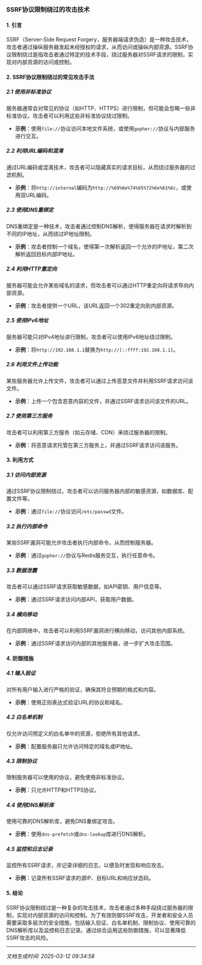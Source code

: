 ### SSRF协议限制绕过的攻击技术

#### 1. 引言
SSRF（Server-Side Request Forgery，服务器端请求伪造）是一种攻击技术，攻击者通过操纵服务器发起未经授权的请求，从而访问或操纵内部资源。SSRF协议限制绕过是指攻击者通过特定的技术手段，绕过服务器对SSRF请求的限制，实现对内部资源的访问或控制。

#### 2. SSRF协议限制绕过的常见攻击手法

##### 2.1 使用非标准协议
服务器通常会对常见的协议（如HTTP、HTTPS）进行限制，但可能会忽略一些非标准协议。攻击者可以利用这些非标准协议绕过限制。

- **示例**：使用`file://`协议访问本地文件系统，或使用`gopher://`协议与内部服务进行交互。

##### 2.2 利用URL编码和混淆
通过URL编码或混淆技术，攻击者可以隐藏真实的请求目标，从而绕过服务器的过滤机制。

- **示例**：将`http://internal`编码为`http://%69%6e%74%65%72%6e%61%6c`，或使用双URL编码。

##### 2.3 使用DNS重绑定
DNS重绑定是一种技术，攻击者通过控制DNS解析，使得服务器在请求时解析到不同的IP地址，从而绕过IP地址限制。

- **示例**：攻击者控制一个域名，使得第一次解析返回一个允许的IP地址，第二次解析返回目标内部IP地址。

##### 2.4 利用HTTP重定向
服务器可能会允许某些域名的请求，但攻击者可以通过HTTP重定向将请求导向内部资源。

- **示例**：攻击者提供一个URL，该URL返回一个302重定向到内部资源。

##### 2.5 使用IPv6地址
服务器可能只对IPv4地址进行限制，攻击者可以使用IPv6地址绕过限制。

- **示例**：将`http://192.168.1.1`替换为`http://[::ffff:192.168.1.1]`。

##### 2.6 利用文件上传功能
某些服务器允许上传文件，攻击者可以通过上传恶意文件并利用SSRF请求访问该文件。

- **示例**：上传一个包含恶意内容的文件，并通过SSRF请求访问该文件的URL。

##### 2.7 使用第三方服务
攻击者可以利用第三方服务（如云存储、CDN）来绕过服务器的限制。

- **示例**：将恶意请求托管在第三方服务上，并通过SSRF请求访问该服务。

#### 3. 利用方式

##### 3.1 访问内部资源
通过SSRF协议限制绕过，攻击者可以访问服务器内部的敏感资源，如数据库、配置文件等。

- **示例**：通过`file://`协议访问`/etc/passwd`文件。

##### 3.2 执行内部命令
某些SSRF漏洞可能允许攻击者执行内部命令，从而控制服务器。

- **示例**：通过`gopher://`协议与Redis服务交互，执行任意命令。

##### 3.3 数据泄露
攻击者可以通过SSRF请求获取敏感数据，如API密钥、用户信息等。

- **示例**：通过SSRF请求访问内部API，获取用户数据。

##### 3.4 横向移动
在内部网络中，攻击者可以利用SSRF漏洞进行横向移动，访问其他内部系统。

- **示例**：通过SSRF请求访问内部的其他服务器，进一步扩大攻击范围。

#### 4. 防御措施

##### 4.1 输入验证
对所有用户输入进行严格的验证，确保其符合预期的格式和内容。

- **示例**：使用正则表达式验证URL的协议和域名。

##### 4.2 白名单机制
仅允许访问预定义的白名单中的资源，拒绝所有其他请求。

- **示例**：配置服务器只允许访问特定的域名或IP地址。

##### 4.3 限制协议
限制服务器可以使用的协议，避免使用非标准协议。

- **示例**：只允许HTTP和HTTPS协议。

##### 4.4 使用DNS解析库
使用可靠的DNS解析库，避免DNS重绑定攻击。

- **示例**：使用`dns-prefetch`或`dns-lookup`库进行DNS解析。

##### 4.5 监控和日志记录
监控所有SSRF请求，并记录详细的日志，以便及时发现和响应攻击。

- **示例**：记录所有SSRF请求的源IP、目标URL和响应状态码。

#### 5. 结论
SSRF协议限制绕过是一种复杂的攻击技术，攻击者通过多种手段绕过服务器的限制，实现对内部资源的访问和控制。为了有效防御SSRF攻击，开发者和安全人员需要采取多层次的安全措施，包括输入验证、白名单机制、限制协议、使用可靠的DNS解析库以及监控和日志记录。通过综合运用这些防御措施，可以显著降低SSRF攻击的风险。

---

*文档生成时间: 2025-03-12 09:34:58*





















